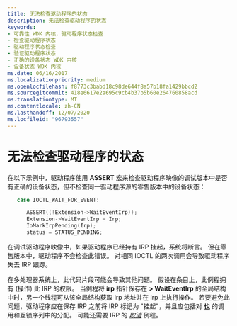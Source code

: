 ```yaml
---
title: 无法检查驱动程序的状态
description: 无法检查驱动程序的状态
keywords:
- 可靠性 WDK 内核，驱动程序状态检查
- 检查驱动程序状态
- 驱动程序状态检查
- 验证驱动程序状态
- 正确的设备状态 WDK 内核
- 设备状态 WDK 内核
ms.date: 06/16/2017
ms.localizationpriority: medium
ms.openlocfilehash: f8773c3babd18c98de644f8a57b18fa1429bbcd2
ms.sourcegitcommit: 418e6617e2a695c9cb4b37b5b60e264760858acd
ms.translationtype: MT
ms.contentlocale: zh-CN
ms.lasthandoff: 12/07/2020
ms.locfileid: "96793557"
---
```

# <a name="failure-to-check-a-drivers-state"></a>无法检查驱动程序的状态





在以下示例中，驱动程序使用 **ASSERT** 宏来检查驱动程序映像的调试版本中是否有正确的设备状态，但不检查同一驱动程序源的零售版本中的设备状态：

```cpp
   case IOCTL_WAIT_FOR_EVENT:

      ASSERT((!Extension->WaitEventIrp));
      Extension->WaitEventIrp = Irp;
      IoMarkIrpPending(Irp);
      status = STATUS_PENDING;
```

在调试驱动程序映像中，如果驱动程序已经持有 IRP 挂起，系统将断言。 但在零售版本中，驱动程序不会检查此错误。 对相同 IOCTL 的两次调用会导致驱动程序失去 IRP 跟踪。

在多处理器系统上，此代码片段可能会导致其他问题。 假设在条目上，此例程拥有 (操作) 此 IRP 的权限。 当例程将 **irp** 指针保存在 **&gt; WaitEventIrp** 的全局结构中时，另一个线程可从该全局结构获取 irp 地址并在 irp 上执行操作。 若要避免此问题，驱动程序应在保存 IRP 之前将 IRP 标记为 "挂起"，并且应包括对 [**也**](/windows-hardware/drivers/ddi/wdm/nf-wdm-iomarkirppending) 的调用和互锁序列中的分配。 可能还需要 IRP 的 [*取消*](/windows-hardware/drivers/ddi/wdm/nc-wdm-driver_cancel) 例程。

 

